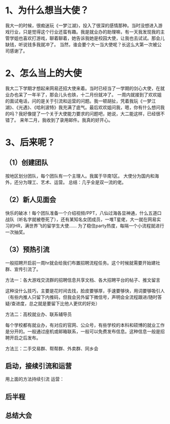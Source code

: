 # 1、为什么想当大使？

我大一的时候，很痴迷玩《一梦江湖》，投入了很深的感情那种。当时没想进入游戏行业，只是觉得这个行业还蛮有趣。我是就业办的助理嘛，有一天我发现我的主管学姐也喜欢打游戏，聊着聊着，她告诉我她是校园大使，让我也去试试。那会儿缺钱，听说钱多我就冲了。
当然，谁会要个大一当大使呢？长这么大第一次被公司感谢了。

# 2、怎么当上的大使
我大二下学期才想起来网易还招大使来着。当时已经当了一学期的剑心大使，在就业办也呆了一年半了，那会儿头也铁，十二月份就冲了。
一周内就接到了欢欢姐的面试电话，问的是关于引流和运营的问题。我一顿胡扯，凭着我玩《一梦江湖》、《光遇》、《哈利波特》我充满了底气。最后欢欢姐问我，嗯，你有什么想问我的吗？我好像提了一个关于大使能力要求的问题吧，她说，大二能这样，已经很不错了。
来年二月，我收到了录用邮件。我真的好开心。

# 3、后来呢？

## （1）创建团队

按地区划分团队，每个团队有一个主理人。我属于华南1区。
大使分为国内和海外，还分为理工、艺术、运营。
总结：几乎全是双一流的佬。

## （2）新人见面会

快乐的破冰！每个团队准备一个介绍视频/PPT，八仙过海各显神通，什么五道口战队（听名字就被卷死了），还有某知名女团成员，一堆T星佬，大一就在网易实习的HR，满世界飞的留学生大使……
为了稳住party热度，每隔一个小流程就进行一次抽奖。

## （3）预热引流

一般招聘开启前一周hr就会给我们布置招聘流程任务。这个时候就需要开始建社群、宣传引流了。

方法一：各大游戏交流群的招聘信息共享文档、各大招聘平台的帖子、推文留言

这种没什么技巧，主要是花时间去找，脸皮要够厚，手速要够快，用词要够吸引人（有些内推人只留下内推码，但我会另外留下微信号，声明会全流程跟进/随时答疑/查进度，总之就是要留下比他人更优的好处）

方法二：高校就业办、联系辅导员

每个学校都有就业办，有对应的官网、公众号，有些学校的本科和硕博的就业工作是分开的。一般通过座机或邮箱联系，一般可以免费发布信息。这种信息一般是招聘开启之后发布。




方法三：二手交易群、帮帮群、外卖群、同乡会

## 启动，接续引流和运营

用上面的方法持续引流
运营：

## 后半程

## 总结大会